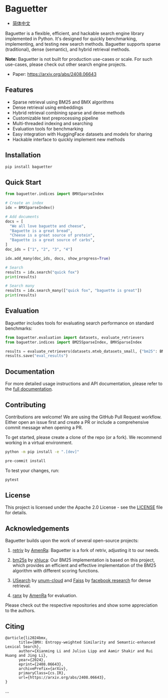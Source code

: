 # Baguetter
- [简体中文](README_CN.md)


Baguetter is a flexible, efficient, and hackable search engine library implemented in Python. It's designed for quickly benchmarking, implementing, and testing new search methods. Baguetter supports sparse (traditional), dense (semantic), and hybrid retrieval methods.

**Note:** Baguetter is not built for production use-cases or scale. For such use-cases, please check out other search engine projects.

- Paper: https://arxiv.org/abs/2408.06643

## Features

- Sparse retrieval using BM25 and BMX algorithms
- Dense retrieval using embeddings
- Hybrid retrieval combining sparse and dense methods
- Customizable text preprocessing pipeline
- Multi-threaded indexing and searching
- Evaluation tools for benchmarking
- Easy integration with HuggingFace datasets and models for sharing
- Hackable interface to quickly implement new methods

## Installation

```bash
pip install baguetter
```

## Quick Start

```python
from baguetter.indices import BMXSparseIndex

# Create an index
idx = BMXSparseIndex()

# Add documents
docs = [
  "We all love baguette and cheese",
  "Baguette is a great bread",
  "Cheese is a great source of protein",
  "Baguette is a great source of carbs",
]
doc_ids = ["1", "2", "3", "4"]

idx.add_many(doc_ids, docs, show_progress=True)

# Search
results = idx.search("quick fox")
print(results)

# Search many
results = idx.search_many(["quick fox", "baguette is great"])
print(results)
```

## Evaluation

Baguetter includes tools for evaluating search performance on standard benchmarks:

```python
from baguetter.evaluation import datasets, evaluate_retrievers
from baguetter.indices import BM25SparseIndex, BMXSparseIndex

results = evaluate_retrievers(datasets.mteb_datasets_small, {"bm25": BM25SparseIndex, "bmx": BMXSparseIndex})
results.save("eval_results")
```

## Documentation

For more detailed usage instructions and API documentation, please refer to the [full documentation](https://github.com/mixedbread-ai/baguetter/docs).

## Contributing

Contributions are welcome! We are using the GitHub Pull Request workflow. Either open an issue first and create a PR or include a comprehensive commit message when opening a PR.

To get started, please create a clone of the repo (or a fork). We recommend working in a virtual environment.

```sh
python -m pip install -e ".[dev]"

pre-commit install
```

To test your changes, run:

```sh
pytest
```

## License

This project is licensed under the Apache 2.0 License - see the [LICENSE](LICENSE) file for details.

## Acknowledgements

Baguetter builds upon the work of several open-source projects:

1. [retriv](https://github.com/AmenRa/retriv) by [AmenRa](https://github.com/AmenRa):
   Baguetter is a fork of retriv, adjusting it to our needs.

2. [bm25s](https://github.com/xhluca/bm25s) by [xhluca](https://github.com/xhluca):
   Our BM25 implementation is based on this project, which provides an efficient and effective implementation of the BM25 algorithm with different scoring functions.

3. [USearch](https://github.com/unum-cloud/usearch) by [unum-cloud](https://github.com/unum-cloud) and [Faiss](https://github.com/facebookresearch/faiss) by [facebook research](https://github.com/facebookresearch) for dense retrieval.

4. [ranx](https://github.com/AmenRa/ranx) by [AmenRa](https://github.com/AmenRa) for evaluation.

Please check out the respective repositories and show some appreciation to the authors.

## Citing
```
@article{li2024bmx,
      title={BMX: Entropy-weighted Similarity and Semantic-enhanced Lexical Search},
      author={Xianming Li and Julius Lipp and Aamir Shakir and Rui Huang and Jing Li},
      year={2024},
      eprint={2408.06643},
      archivePrefix={arXiv},
      primaryClass={cs.IR},
      url={https://arxiv.org/abs/2408.06643},
}
```
...
